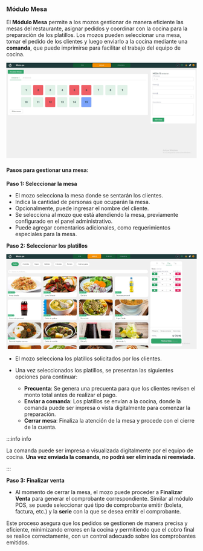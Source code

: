 ### Módulo Mesa

El **Módulo Mesa** permite a los mozos gestionar de manera eficiente las mesas del restaurante, asignar pedidos y coordinar con la cocina para la preparación de los platillos. Los mozos pueden seleccionar una mesa, tomar el pedido de los clientes y luego enviarlo a la cocina mediante una **comanda**, que puede imprimirse para facilitar el trabajo del equipo de cocina.

![alt text](img/mozoprincipal.jpg)


#### Pasos para gestionar una mesa:

**Paso 1: Seleccionar la mesa**
- El mozo selecciona la mesa donde se sentarán los clientes.
- Indica la cantidad de personas que ocuparán la mesa.
- Opcionalmente, puede ingresar el nombre del cliente.
- Se selecciona al mozo que está atendiendo la mesa, previamente configurado en el panel administrativo.
- Puede agregar comentarios adicionales, como requerimientos especiales para la mesa.

**Paso 2: Seleccionar los platillos**

![alt text](img/mozo6.jpg)

- El mozo selecciona los platillos solicitados por los clientes.
- Una vez seleccionados los platillos, se presentan las siguientes opciones para continuar:

  - **Precuenta**: Se genera una precuenta para que los clientes revisen el monto total antes de realizar el pago.
  - **Enviar a comanda**: Los platillos se envían a la cocina, donde la comanda puede ser impresa o vista digitalmente para comenzar la preparación.
  - **Cerrar mesa**: Finaliza la atención de la mesa y procede con el cierre de la cuenta.

:::info info

La comanda puede ser impresa o visualizada digitalmente por el equipo de cocina. **Una vez enviada la comanda, no podrá ser eliminada ni reenviada.**

:::

**Paso 3: Finalizar venta**
- Al momento de cerrar la mesa, el mozo puede proceder a **Finalizar Venta** para generar el comprobante correspondiente. Similar al módulo POS, se puede seleccionar qué tipo de comprobante emitir (boleta, factura, etc.) y la **serie** con la que se desea emitir el comprobante.
  
Este proceso asegura que los pedidos se gestionen de manera precisa y eficiente, minimizando errores en la cocina y permitiendo que el cobro final se realice correctamente, con un control adecuado sobre los comprobantes emitidos.